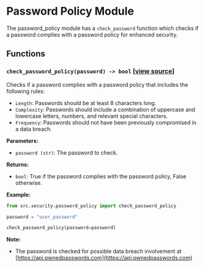 # Password Policy Module

The password_policy module has a `check_password` function which checks if a password complies with a password policy for enhanced security.

## Functions

### `check_password_policy(password) -> bool` [[view source](/src/security/password_policy.py#L12-L69)]

Checks if a password complies with a password policy that includes the following rules:

- `Length`: Passwords should be at least 8 characters long.
- `Complexity`: Passwords should include a combination of uppercase and lowercase letters, numbers, and relevant special characters.
- `Frequency`: Passwords should not have been previously compromised in a data breach.

**Parameters:**

- `password (str)`: The password to check.

**Returns:**

- `bool`: True if the password complies with the password policy, False otherwise.

**Example:**

```python
from src.security.password_policy import check_password_policy

password = "user_password"

check_password_policy(password=password)
```

**Note:**

- The password is checked for possible data breach involvement at [https://api.pwnedpasswords.com](https://api.pwnedpasswords.com)
